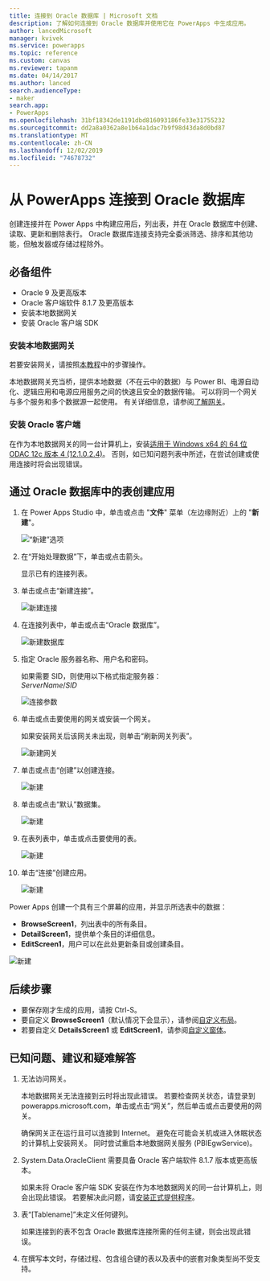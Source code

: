 ```yaml
---
title: 连接到 Oracle 数据库 | Microsoft 文档
description: 了解如何连接到 Oracle 数据库并使用它在 PowerApps 中生成应用。
author: lancedMicrosoft
manager: kvivek
ms.service: powerapps
ms.topic: reference
ms.custom: canvas
ms.reviewer: tapanm
ms.date: 04/14/2017
ms.author: lanced
search.audienceType:
- maker
search.app:
- PowerApps
ms.openlocfilehash: 31bf18342de1191dbd816093186fe33e31755232
ms.sourcegitcommit: dd2a8a0362a8e1b64a1dac7b9f98d43da8d0bd87
ms.translationtype: MT
ms.contentlocale: zh-CN
ms.lasthandoff: 12/02/2019
ms.locfileid: "74678732"
---
```

# <a name="connect-to-an-oracle-database-from-powerapps"></a>从 PowerApps 连接到 Oracle 数据库
创建连接并在 Power Apps 中构建应用后，列出表，并在 Oracle 数据库中创建、读取、更新和删除表行。 Oracle 数据库连接支持完全委派筛选、排序和其他功能，但触发器或存储过程除外。

## <a name="prerequisites"></a>必备组件
* Oracle 9 及更高版本
* Oracle 客户端软件 8.1.7 及更高版本
* 安装本地数据网关
* 安装 Oracle 客户端 SDK

### <a name="install-an-on-premises-data-gateway"></a>安装本地数据网关
若要安装网关，请按照[本教程](../gateway-management.md)中的步骤操作。

本地数据网关充当桥，提供本地数据（不在云中的数据）与 Power BI、电源自动化、逻辑应用和电源应用服务之间的快速且安全的数据传输。 可以将同一个网关与多个服务和多个数据源一起使用。 有关详细信息，请参阅[了解网关](../gateway-reference.md)。

### <a name="install-oracle-client"></a>安装 Oracle 客户端
在作为本地数据网关的同一台计算机上，安装[适用于 Windows x64 的 64 位 ODAC 12c 版本 4 (12.1.0.2.4)](https://www.oracle.com/technetwork/database/windows/downloads/index-090165.html)。 否则，如已知问题列表中所述，在尝试创建或使用连接时将会出现错误。

## <a name="create-an-app-from-a-table-in-an-oracle-database"></a>通过 Oracle 数据库中的表创建应用
1. 在 Power Apps Studio 中，单击或点击 "**文件**" 菜单（左边缘附近）上的 "**新建**"。
   
   ![“新建”选项](./media/connection-oracledb/new-app.png)
2. 在“开始处理数据”下，单击或点击箭头。
   
      显示已有的连接列表。
3. 单击或点击“新建连接”。
   
   ![新建连接](./media/connection-oracledb/new-connection.png)
4. 在连接列表中，单击或点击“Oracle 数据库”。
   
   ![新建数据库](./media/connection-oracledb/oracle-db.png)
5. 指定 Oracle 服务器名称、用户名和密码。
   
    如果需要 SID，则使用以下格式指定服务器：<br>
    *ServerName*/*SID*
   
   ![连接参数](./media/connection-oracledb/connection-params.png)
6. 单击或点击要使用的网关或安装一个网关。
   
    如果安装网关后该网关未出现，则单击“刷新网关列表”。
   
   ![新建网关](./media/connection-oracledb/choose-gateway.png)
7. 单击或点击“创建”以创建连接。
   
   ![新建](./media/connection-oracledb/create-button.png)
8. 单击或点击“默认”数据集。
   
   ![新建](./media/connection-oracledb/choose-dataset.png)
9. 在表列表中，单击或点击要使用的表。
   
   ![新建](./media/connection-oracledb/choose-table.png)
10. 单击“连接”创建应用。
    
    ![新建](./media/connection-oracledb/connect-button.png)

Power Apps 创建一个具有三个屏幕的应用，并显示所选表中的数据：

* **BrowseScreen1**，列出表中的所有条目。
* **DetailScreen1**，提供单个条目的详细信息。
* **EditScreen1**，用户可以在此处更新条目或创建条目。

![新建](./media/connection-oracledb/afd-app.png)

## <a name="next-steps"></a>后续步骤
* 要保存刚才生成的应用，请按 Ctrl-S。
* 要自定义 **BrowseScreen1**（默认情况下会显示），请参阅[自定义布局](../customize-layout-sharepoint.md)。
* 若要自定义 **DetailsScreen1** 或 **EditScreen1**，请参阅[自定义窗体](../customize-forms-sharepoint.md)。

## <a name="known-issues-tips-and-troubleshooting"></a>已知问题、建议和疑难解答
1. 无法访问网关。
   
    本地数据网关无法连接到云时将出现此错误。 若要检查网关状态，请登录到 powerapps.microsoft.com，单击或点击“网关”，然后单击或点击要使用的网关。
   
    确保网关正在运行且可以连接到 Internet。 避免在可能会关机或进入休眠状态的计算机上安装网关。 同时尝试重启本地数据网关服务 (PBIEgwService)。
2. System.Data.OracleClient 需要具备 Oracle 客户端软件 8.1.7 版本或更高版本。
   
    如果未将 Oracle 客户端 SDK 安装在作为本地数据网关的同一台计算机上，则会出现此错误。 若要解决此问题，请[安装正式提供程序](https://go.microsoft.com/fwlink/p/?LinkID=272376)。
3. 表“[Tablename]”未定义任何键列。
   
    如果连接到的表不包含 Oracle 数据库连接所需的任何主键，则会出现此错误。
4. 在撰写本文时，存储过程、包含组合键的表以及表中的嵌套对象类型尚不受支持。

